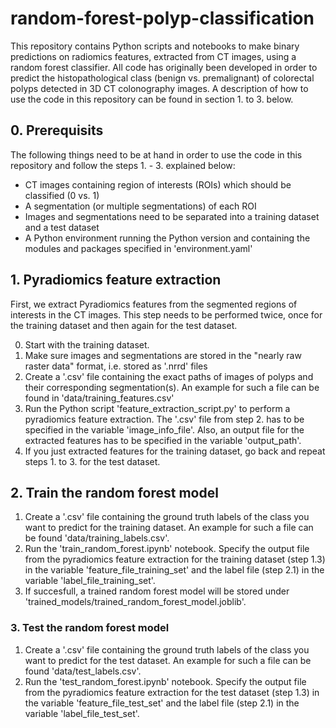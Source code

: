 # random-forest-polyp-classification

This repository contains Python scripts and notebooks to make binary predictions on radiomics features, extracted from CT images, using a random forest classifier. All code has originally been developed in order to predict the histopathological class (benign vs. premalignant) of colorectal polyps detected in 3D CT colonography images. A description of how to use the code in this repository can be found in section 1. to 3. below.

## 0. Prerequisits

The following things need to be at hand in order to use the code in this repository and follow the steps 1. - 3. explained below:

- CT images containing region of interests (ROIs) which should be classified (0 vs. 1)
- A segmentation (or multiple segmentations) of each ROI
- Images and segmentations need to be separated into a training dataset and a test dataset
- A Python environment running the Python version and containing the modules and packages specified in 'environment.yaml'

## 1. Pyradiomics feature extraction

First, we extract Pyradiomics features from the segmented regions of interests in the CT images. This step needs to be performed twice, once for the training dataset and then again for the test dataset.

0. Start with the training dataset.
1. Make sure images and segmentations are stored in the "nearly raw raster data" format, i.e. stored as '.nrrd' files
2. Create a '.csv' file containing the exact paths of images of polyps and their corresponding segmentation(s). An example for such a file can be found in 'data/training_features.csv'
3. Run the Python script 'feature_extraction_script.py' to perform a pyradiomics feature extraction. The '.csv' file from step 2. has to be specified in the variable 'image_info_file'. Also, an output file for the extracted features has to be specified in the variable 'output_path'.
4. If you just extracted features for the training dataset, go back and repeat steps 1. to 3. for the test dataset.

## 2. Train the random forest model

1. Create a '.csv' file containing the ground truth labels of the class you want to predict for the training dataset. An example for such a file can be found 'data/training_labels.csv'.
2. Run the 'train_random_forest.ipynb' notebook. Specify the output file from the pyradiomics feature extraction for the training dataset (step 1.3) in the variable 'feature_file_training_set' and the label file (step 2.1) in the variable 'label_file_training_set'.
3. If succesfull, a trained random forest model will be stored under 'trained_models/trained_random_forest_model.joblib'.

### 3. Test the random forest model

1. Create a '.csv' file containing the ground truth labels of the class you want to predict for the test dataset. An example for such a file can be found 'data/test_labels.csv'.
2. Run the 'test_random_forest.ipynb' notebook. Specify the output file from the pyradiomics feature extraction for the test dataset (step 1.3) in the variable 'feature_file_test_set' and the label file (step 2.1) in the variable 'label_file_test_set'.
